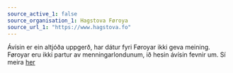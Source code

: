 ```yaml
---
source_active_1: false
source_organisation_1: Hagstova Føroya
source_url_1: "https://www.hagstova.fo"
---
```

Ávísin er ein altjóða uppgerð, har dátur fyri Føroyar ikki geva meining. Føroyar eru ikki partur av menningarlondunum, ið hesin ávísin fevnir um.
Sí meira [her]([https://duckduckgo.com](https://ourworldindata.org/grapher/international-finance-clean-energy))
